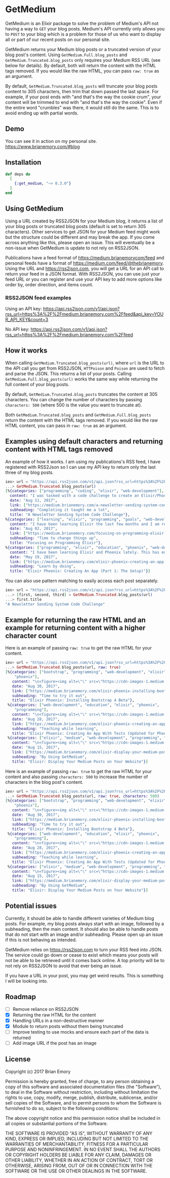 # GetMedium

GetMedium is an Elixir package to solve the problem of Medium's API not having a way to `GET` your blog posts. Medium's API currently only allows you to `POST` to your blog which is a problem for those of us who want to display all or part of our recent posts on our personal site.

GetMedium returns your Medium blog posts or a truncated version of your blog post's content. Using `GetMedium.Full.blog_posts` and `GetMedium.Truncated.blog_posts` only requires your Medium RSS URL (see below for details). By default, both will return the content with the HTML tags removed. If you would like the raw HTML, you can pass `raw: true` as an argument.

By default, `GetMedium.Truncated.blog_posts` will truncate your blog posts content to 305 characters, then trim that down passed the last space. For example, if your post ends with "and that's the way the cookie crum", your content will be trimmed to end with "and that's the way the cookie". Even if the entire word "crumbles" was there, it would still do the same. This is to avoid ending up with partial words.

## Demo
You can see it in action on my personal site. https://www.brianemory.com/#blog

## Installation

```elixir
def deps do
  [
    {:get_medium, "~> 0.3.0"}
  ]
end
```

## Using GetMedium
Using a URL created by RSS2JSON for your Medium blog, it returns a list of your blog posts or truncated blog posts (default is set to return 305 characters). Other services to get JSON for your Medium feed might work but the structure could be different and may break the app. If you come across anything like this, please open an issue. This will eventually be a non-issue when GetMedium is update to not rely on RSS2JSON.

Publications have a feed format of https://medium.brianemorycom/feed and personal feeds have a format of https://medium.com/feed/@thebrianemory. Using the URL and https://rss2json.com, you will get a URL for an API call to return your feed in a JSON format. With RSS2JSON, you can use just your feed URL or you can register and use your API key to add more options like order by, order direction, and items count.

### RSS2JSON feed examples
Using an API key: https://api.rss2json.com/v1/api.json?rss_url=https%3A%2F%2Fmedium.brianemory.com%2Ffeed&api_key=YOUR_API_KEY&count=3

No API key: https://api.rss2json.com/v1/api.json?rss_url=https%3A%2F%2Fmedium.brianemory.com%2Ffeed

## How it works
When calling `GetMedium.Truncated.blog_posts(url)`, where `url` is the URL to the API call you get from RSS2JSON, `HTTPoison` and `Poison` are used to fetch and parse the JSON. This returns a list of your posts. Calling `GetMedium.Full.blog_posts(url)` works the same way while returning the full content of your blog posts. 

By default, `GetMedium.Truncated.blog_posts` truncates the content at 305 characters. You can change the number of characters by passing `characters: 500` (where 500 is the value you want to truncate at).

Both `GetMedium.Truncated.blog_posts` and `GetMedium.Full.blog_posts` return the content with the HTML tags removed. If you would like the raw HTML content, you can pass in `raw: true` as an argument.

## Examples using default characters and returning content with HTML tags removed
An example of how it works. I am using my publications's RSS feed, I have registered with RSS2Json so I can use my API key to return only the last three of my blog posts.
```elixir
iex> url = "https://api.rss2json.com/v1/api.json?rss_url=https%3A%2F%2Fmedium.brianemory.com%2Frss&api_key=YOUR_API_KEY&count=3"
...> GetMedium.Truncated.blog_posts(url)
[%{categories: ["programming", "coding", "elixir", "web-development"],
  content: "I was tasked with a code challenge to create an Elixir/Phoenix app that would be a newsletter sending system. The requirements were simple and I had 48 hours to complete it. I lost a bit of time on the first day which caused me to cut some corners and not use TDD (tsk tsk). I had a deadline and...",
  date: "Aug 11, 2017",
  link: ["https://medium.brianemory.com/a-newsletter-sending-system-code-challenge-22da00d073cc"],
  subheading: "Completing it taught me a lot",
  title: "A Newsletter Sending System Code Challenge"},
%{categories: ["learning", "elixir", "programming", "goals", "web-development"],
  content: "I have been learning Elixir the last few months and I am really enjoying it. So much in fact, I am making that my main focus. This includes what I spend my time learning and programming, and where I apply to for jobs. Elixir 1.5 and Phoenix 1.3 just came out so it is a good time to buckle down and...",
  date: "Aug 02, 2017",
  link: ["https://medium.brianemory.com/focusing-on-programming-elixir-a77daab98c05"],
  subheading: "Time to change things up",
  title: "Focusing on Programming Elixir"},
%{categories: ["programming", "elixir", "education", "phoenix", "web-development"],
  content: "I have been learning Elixir and Phoenix lately. This has entailed reading bits of books, reading blog posts, and following along with tutorials. It is time to build my first application that is not from a tutorial. I decided to make this easier on myself by cloning my Angular on Rails app ...",
  date: "May 19, 2017",
  link: ["https://medium.brianemory.com/elixir-phoenix-creating-an-app-part-1-the-setup-6626264be03"],
  subheading: "Learn by doing",
  title: "Elixir Phoenix: Creating An App (Part 1: The Setup)"}]
```

You can also use pattern matching to easily access each post separately.
```elixir
iex> url = "https://api.rss2json.com/v1/api.json?rss_url=https%3A%2F%2Fmedium.brianemory.com%2Frss&api_key=YOUR_API_KEY&count=3"
...> [first, second, third] = GetMedium.Truncated.blog_posts(url)
...> first.title
"A Newsletter Sending System Code Challenge"
```

## Example for returning the raw HTML and an example for returning content with a higher character count
Here is an example of passing `raw: true` to get the raw HTML for your content.
```elixir
iex> url = "https://api.rss2json.com/v1/api.json?rss_url=https%3A%2F%2Fmedium.brianemory.com%2Frss&api_key=YOUR_API_KEY&count=3"
...> GetMedium.Truncated.blog_posts(url, raw: true)
[%{categories: ["bootstrap", "programming", "web-development", "elixir",
    "phoenix"],
   content: "\n<figure><img alt=\"\" src=\"https://cdn-images-1.medium.com/max/1024/1*G7GdGzUPNKH3RS9owmt5SQ.png\"></figure><h4>Time to try it out</h4>\n<p><a href=\"https://getbootstrap.com/\">Bootstrap 4</a> is finally out of alpha and into beta. I have stayed away from Bootstrap 4 while it was in alpha. Now that it is in...",
   date: "Aug 30, 2017",
   link: ["https://medium.brianemory.com/elixir-phoenix-installing-bootstrap-4-beta-9e2f2d73bd83"],
   subheading: "Time to try it out",
   title: "Elixir Phoenix: Installing Bootstrap 4 Beta"},
 %{categories: ["web-development", "education", "elixir", "phoenix",
    "programming"],
   content: "\n<figure><img alt=\"\" src=\"https://cdn-images-1.medium.com/max/1000/1*TOaNlUZK4ZoFAH9pJhbsmA.png\"></figure><h4>Teaching while learning</h4>\n<p>Back in April, I started learning Elixir and Phoenix. It was the second programming language I learned and my first functional programming language. It was quite...",
   date: "Aug 28, 2017",
   link: ["https://medium.brianemory.com/elixir-phoenix-creating-an-app-with-tests-updated-for-phoenix-1-3-3cc8b5cf3601"],
   subheading: "Teaching while learning",
   title: "Elixir Phoenix: Creating An App With Tests (Updated for Phoenix 1.3)"},
 %{categories: ["elixir", "medium", "web-development", "programming", "blog"],
   content: "\n<figure><img alt=\"\" src=\"https://cdn-images-1.medium.com/max/1024/1*hQ1TWXgP_kCM_skYwjzkYA.png\"><figcaption>GetMedium in action on <a href=\"https://www.brianemory.com/\">https://www.brianemory.com</a></figcaption></figure><h4>By Using GetMedium</h4>\n<p>You know what isn’t easy to do? Display your Medium...",
   date: "Aug 15, 2017",
   link: ["https://medium.brianemory.com/elixir-display-your-medium-posts-on-your-website-39c1b6082deb"],
   subheading: "By Using GetMedium",
   title: "Elixir: Display Your Medium Posts on Your Website"}]
```

Here is an example of passing `raw: true` to get the raw HTML for your content and also passing `characters: 500` to increase the number of characters in the blog post's content.
```elixir
iex> url = "https://api.rss2json.com/v1/api.json?rss_url=https%3A%2F%2Fmedium.brianemory.com%2Frss&api_key=YOUR_API_KEY&count=3"
...> GetMedium.Truncated.blog_posts(url, raw: true, characters: 500)
[%{categories: ["bootstrap", "programming", "web-development", "elixir",
    "phoenix"],
   content: "\n<figure><img alt=\"\" src=\"https://cdn-images-1.medium.com/max/1024/1*G7GdGzUPNKH3RS9owmt5SQ.png\"></figure><h4>Time to try it out</h4>\n<p><a href=\"https://getbootstrap.com/\">Bootstrap 4</a> is finally out of alpha and into beta. I have stayed away from Bootstrap 4 while it was in alpha. Now that it is in beta and I am updating one of my projects to Phoenix 1.3, it is a good time to try it out.</p>\n<p>This will involve removing Bootstrap 3 from the phoenix.css, installing Bootstrap and jQuery...",
   date: "Aug 30, 2017",
   link: ["https://medium.brianemory.com/elixir-phoenix-installing-bootstrap-4-beta-9e2f2d73bd83"],
   subheading: "Time to try it out",
   title: "Elixir Phoenix: Installing Bootstrap 4 Beta"},
 %{categories: ["web-development", "education", "elixir", "phoenix",
    "programming"],
   content: "\n<figure><img alt=\"\" src=\"https://cdn-images-1.medium.com/max/1000/1*TOaNlUZK4ZoFAH9pJhbsmA.png\"></figure><h4>Teaching while learning</h4>\n<p>Back in April, I started learning Elixir and Phoenix. It was the second programming language I learned and my first functional programming language. It was quite a shift in thinking coming from Ruby on Rails. Since Elixir and Phoenix were written by people with a Rails background, you will find some similarities. Even though they are vastly different, I...",
   date: "Aug 28, 2017",
   link: ["https://medium.brianemory.com/elixir-phoenix-creating-an-app-with-tests-updated-for-phoenix-1-3-3cc8b5cf3601"],
   subheading: "Teaching while learning",
   title: "Elixir Phoenix: Creating An App With Tests (Updated for Phoenix 1.3)"},
 %{categories: ["elixir", "medium", "web-development", "programming", "blog"],
   content: "\n<figure><img alt=\"\" src=\"https://cdn-images-1.medium.com/max/1024/1*hQ1TWXgP_kCM_skYwjzkYA.png\"><figcaption>GetMedium in action on <a href=\"https://www.brianemory.com/\">https://www.brianemory.com</a></figcaption></figure><h4>By Using GetMedium</h4>\n<p>You know what isn’t easy to do? Display your Medium blog posts on your website. You know what can be easy to do? Display your Medium blog posts on your website.</p>\n<p>I first bumped up into this problem when I made my personal site using Rails....",
   date: "Aug 15, 2017",
   link: ["https://medium.brianemory.com/elixir-display-your-medium-posts-on-your-website-39c1b6082deb"],
   subheading: "By Using GetMedium",
   title: "Elixir: Display Your Medium Posts on Your Website"}]
```

## Potential issues
Currently, it should be able to handle different varieties of Medium blog posts. For example, my blog posts always start with an image, followed by a subheading, then the main content. It should also be able to handle posts that do not start with an image and/or subheading. Please open up an issue if this is not behaving as intended.

GetMedium relies on https://rss2json.com to turn your RSS feed into JSON. The
service could go down or cease to exist which means your posts will not be able
to be retrieved until it comes back online. A top priority will be to not rely
on RSS2JSON to avoid that ever being an issue.

If you have a URL in your post, you may get weird results. This is something I will be looking into.

## Roadmap
- [ ] Remove reliance on RSS2JSON
- [x] Returning the raw HTML for the content
- [x] Handling URLs in a non-destructive manner
- [x] Module to return posts without them being truncated
- [ ] Improve testing to use mocks and ensure each part of the data is returned
- [ ] Add image URL if the post has an image

## License
Copyright (c) 2017 Brian Emory

Permission is hereby granted, free of charge, to any person obtaining
a copy of this software and associated documentation files (the
"Software"), to deal in the Software without restriction, including
without limitation the rights to use, copy, modify, merge, publish,
distribute, sublicense, and/or sell copies of the Software, and to
permit persons to whom the Software is furnished to do so, subject to
the following conditions:

The above copyright notice and this permission notice shall be
included in all copies or substantial portions of the Software.

THE SOFTWARE IS PROVIDED "AS IS", WITHOUT WARRANTY OF ANY KIND,
EXPRESS OR IMPLIED, INCLUDING BUT NOT LIMITED TO THE WARRANTIES OF
MERCHANTABILITY, FITNESS FOR A PARTICULAR PURPOSE AND
NONINFRINGEMENT. IN NO EVENT SHALL THE AUTHORS OR COPYRIGHT HOLDERS BE
LIABLE FOR ANY CLAIM, DAMAGES OR OTHER LIABILITY, WHETHER IN AN ACTION
OF CONTRACT, TORT OR OTHERWISE, ARISING FROM, OUT OF OR IN CONNECTION
WITH THE SOFTWARE OR THE USE OR OTHER DEALINGS IN THE SOFTWARE.
